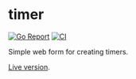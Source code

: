 # timer

[![Go Report](https://goreportcard.com/badge/github.com/tetafro/timer)](https://goreportcard.com/report/github.com/tetafro/timer)
[![CI](https://github.com/tetafro/timer/actions/workflows/push.yml/badge.svg)](https://github.com/tetafro/timer/actions)

Simple web form for creating timers.

[Live version](https://timers.dkrv.me).
